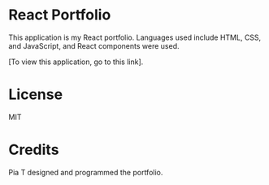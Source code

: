 # React Portfolio

This application is my React portfolio. Languages used include HTML, CSS, and JavaScript, and React components were used.

[To view this application, go to this link]. 

# License

MIT

# Credits

Pia T designed and programmed the portfolio.

